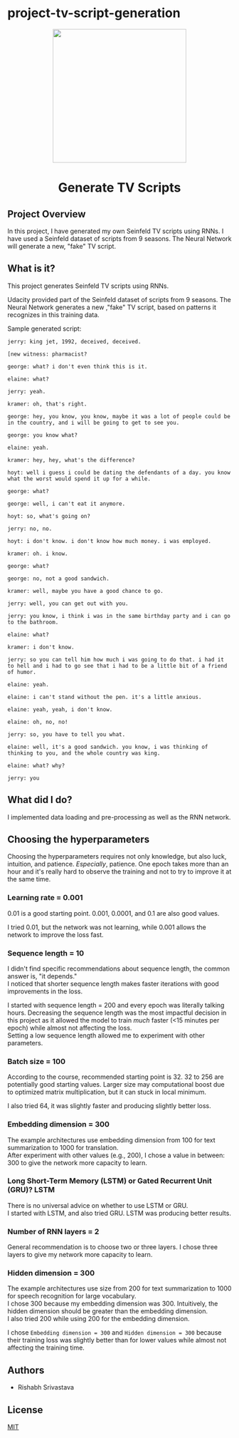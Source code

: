 # project-tv-script-generation

<div align="center">
<img src="https://s3.amazonaws.com/video.udacity-data.com/topher/2018/October/5bbaed49_project-3-lesson/project-3-lesson.jpg" height="300" width="300" />
<br />
<h1>Generate TV Scripts</h1>
</div>

## Project Overview

In this project, I have generated my own Seinfeld TV scripts using RNNs. I have used a Seinfeld dataset of scripts from 9 seasons. The Neural Network will generate a new, "fake" TV script.

## What is it?
This project generates Seinfeld TV scripts using RNNs.  

Udacity provided part of the Seinfeld dataset of scripts from 9 seasons. The Neural Network generates a new ,"fake" TV script, based on patterns it recognizes in this training data.   

Sample generated script:
```
jerry: king jet, 1992, deceived, deceived.

[new witness: pharmacist?

george: what? i don't even think this is it.

elaine: what?

jerry: yeah.

kramer: oh, that's right.

george: hey, you know, you know, maybe it was a lot of people could be in the country, and i will be going to get to see you.

george: you know what?

elaine: yeah.

kramer: hey, hey, what's the difference?

hoyt: well i guess i could be dating the defendants of a day. you know what the worst would spend it up for a while.

george: what?

george: well, i can't eat it anymore.

hoyt: so, what's going on?

jerry: no, no.

hoyt: i don't know. i don't know how much money. i was employed.

kramer: oh. i know.

george: what?

george: no, not a good sandwich.

kramer: well, maybe you have a good chance to go.

jerry: well, you can get out with you.

jerry: you know, i think i was in the same birthday party and i can go to the bathroom.

elaine: what?

kramer: i don't know.

jerry: so you can tell him how much i was going to do that. i had it to hell and i had to go see that i had to be a little bit of a friend of humor.

elaine: yeah.

elaine: i can't stand without the pen. it's a little anxious.

elaine: yeah, yeah, i don't know.

elaine: oh, no, no!

jerry: so, you have to tell you what.

elaine: well, it's a good sandwich. you know, i was thinking of thinking to you, and the whole country was king.

elaine: what? why?

jerry: you
```

## What did I do?   

I implemented data loading and pre-processing as well as the RNN network.  

## Choosing the hyperparameters
Choosing the hyperparameters requires not only knowledge, but also luck, intuition, and patience. *Especially*, patience. One epoch takes more than an hour and it's really hard to observe the training and not to try to improve it at the same time.  


### Learning rate = 0.001
0.01 is a good starting point. 0.001, 0.0001, and 0.1 are also good values.  

I tried 0.01, but the network was not learning, while 0.001 allows the network to improve the loss fast.

### Sequence length = 10
I didn't find specific recommendations about sequence length, the common answer is, "it depends."   
I noticed that shorter sequence length makes faster iterations with good improvements in the loss.  

I started with sequence length = 200 and every epoch was literally talking hours. Decreasing the sequence length was the most impactful decision in this project as it allowed the model to train _much_ faster (<15 minutes per epoch) while almost not affecting the loss.  
Setting a low sequence length allowed me to experiment with other parameters.

### Batch size = 100
According to the course, recommended starting point is 32. 32 to 256 are potentially good starting values.
Larger size may computational boost due to optimized matrix multiplication, but it can stuck in local minimum.  

I also tried 64, it was slightly faster and producing slightly better loss.


### Embedding dimension = 300
The example architectures use embedding dimension from 100 for text summarization to 1000 for translation.   
After experiment with other values (e.g., 200), I chose a value in between: 300 to give the network more capacity to learn.  

### Long Short-Term Memory (LSTM) or Gated Recurrent Unit (GRU)? LSTM
There is no universal advice on whether to use LSTM or GRU.  
I started with LSTM, and also tried GRU. LSTM was producing better results.

### Number of RNN layers = 2
General recommendation is to choose two or three layers. I chose three layers to give my network more capacity to learn.

### Hidden dimension = 300
The example architectures use size from 200 for text summarization to 1000 for speech recognition for large vocabulary.  
I chose 300 because my embedding dimension was 300. Intuitively, the hidden dimension should be greater than the embedding dimension.  
I also tried 200 while using 200 for the embedding dimension.  

I chose `Embedding dimension = 300` and `Hidden dimension = 300` because their training loss was slightly better than for lower values while almost not affecting the training time. 

## Authors

* Rishabh Srivastava

## License

[MIT](https://choosealicense.com/licenses/mit/)
